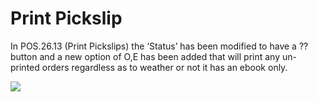 # Print Pickslip

<PageHeader />

In POS.26.13 (Print Pickslips) the ‘Status’ has been modified to have a ?? button and a new option of O,E has been added that will print any un-printed orders regardless as to weather or not it has an ebook only.

![](images/Pickslip.jpg)

<PageFooter />
